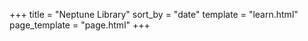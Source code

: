 +++
title = "Neptune Library"
sort_by = "date"
template = "learn.html"
page_template = "page.html"
+++
